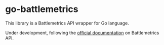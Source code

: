 # go-battlemetrics
This library is a Battlemetrics API wrapper for Go language.

Under development, following the [official documentation](https://www.battlemetrics.com/developers/documentation) on Battlemetrics API.
